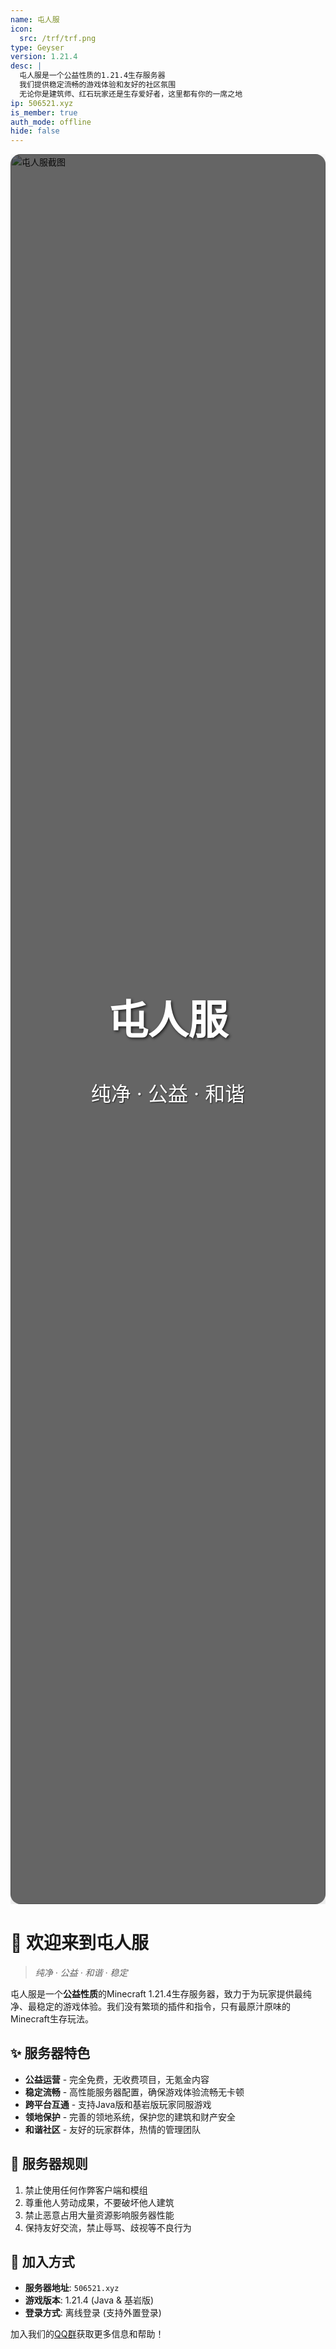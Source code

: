 ```yaml
---
name: 屯人服
icon:
  src: /trf/trf.png
type: Geyser
version: 1.21.4
desc: |
  屯人服是一个公益性质的1.21.4生存服务器
  我们提供稳定流畅的游戏体验和友好的社区氛围
  无论你是建筑师、红石玩家还是生存爱好者，这里都有你的一席之地
ip: 506521.xyz
is_member: true
auth_mode: offline
hide: false
---
```


<script setup>
import { ref } from 'vue';

// 服务器轮播图
const serverImages = [
  'https://img.picui.cn/free/2025/05/03/6815b0ac24689.png',
  'https://img.picui.cn/free/2025/05/03/6815b0abaf153.png',
  'https://img.picui.cn/free/2025/05/03/6815b0ac12da1.png'
];
</script>

<div class="server-page">
  <a-carousel class="server-carousel" animation-name="fade" indicator-type="dot" show-arrow="hover" :auto-play="true" :interval="5000">
    <a-carousel-item v-for="(image, index) in serverImages" :key="index">
      <div class="carousel-item">
        <img :src="image" class="carousel-image" alt="屯人服截图" />
        <div class="carousel-overlay">
          <h1 class="carousel-title">屯人服</h1>
          <p class="carousel-subtitle">纯净 · 公益 · 和谐</p>
        </div>
      </div>
    </a-carousel-item>
  </a-carousel>
</div>

# 🏡 欢迎来到屯人服

> *纯净 · 公益 · 和谐 · 稳定*

屯人服是一个**公益性质**的Minecraft 1.21.4生存服务器，致力于为玩家提供最纯净、最稳定的游戏体验。我们没有繁琐的插件和指令，只有最原汁原味的Minecraft生存玩法。

## ✨ 服务器特色

- **公益运营** - 完全免费，无收费项目，无氪金内容
- **稳定流畅** - 高性能服务器配置，确保游戏体验流畅无卡顿
- **跨平台互通** - 支持Java版和基岩版玩家同服游戏
- **领地保护** - 完善的领地系统，保护您的建筑和财产安全
- **和谐社区** - 友好的玩家群体，热情的管理团队

## 📝 服务器规则

1. 禁止使用任何作弊客户端和模组
2. 尊重他人劳动成果，不要破坏他人建筑
3. 禁止恶意占用大量资源影响服务器性能
4. 保持友好交流，禁止辱骂、歧视等不良行为

## 🔗 加入方式

- **服务器地址**: `506521.xyz`
- **游戏版本**: 1.21.4 (Java & 基岩版)
- **登录方式**: 离线登录 (支持外置登录)

加入我们的[QQ群](https://qm.qq.com/q/zfKV7WwIs8)获取更多信息和帮助！

<style scoped>
/* 覆盖上级页面限制 */
:deep(.VPDoc) {
  max-width: 100% !important;
  width: 100% !important;
  padding: 0 !important;
  margin: 0 !important;
}

:deep(.container) {
  max-width: 100% !important;
  padding: 0 !important;
  margin: 0 !important;
}

:deep(.content) {
  max-width: 100% !important;
  padding: 0 !important;
  margin: 0 !important;
}

:deep(.vp-doc) {
  max-width: 100% !important;
  padding: 0 !important;
  margin: 0 !important;
}

/* 服务器页面样式 */
.server-page {
  max-width: 100% !important;
  width: 100% !important;
  margin: 0 !important;
  padding: 0 !important;
  overflow-x: hidden !important;
  margin-bottom: 40px !important;
  display: block !important;
}

.server-carousel {
  width: 100% !important;
  height: 70vh !important;
  border-radius: 16px !important;
  overflow: hidden !important;
  margin-bottom: 0 !important;
  box-shadow: 0 8px 24px rgba(0, 0, 0, 0.15) !important;
  display: block !important;
}

.carousel-item {
  position: relative !important;
  width: 100% !important;
  height: 100% !important;
  display: block !important;
}

.carousel-image {
  position: absolute !important;
  top: 0 !important;
  left: 0 !important;
  width: 100% !important;
  height: 100% !important;
  object-fit: cover !important;
  display: block !important;
  z-index: 1 !important;
}

.carousel-overlay {
  position: absolute !important;
  top: 0 !important;
  left: 0 !important;
  width: 100% !important;
  height: 100% !important;
  background: rgba(0, 0, 0, 0.6) !important;
  display: flex !important;
  flex-direction: column !important;
  justify-content: center !important;
  align-items: center !important;
  color: white !important;
  z-index: 2 !important;
}

.carousel-title {
  font-size: 4rem !important;
  font-weight: bold !important;
  margin-bottom: 20px !important;
  text-shadow: 2px 2px 4px rgba(0, 0, 0, 0.7) !important;
}

.carousel-subtitle {
  font-size: 2rem !important;
  text-shadow: 1px 1px 2px rgba(0, 0, 0, 0.7) !important;
}

@media (max-width: 768px) {
  .carousel-title {
    font-size: 2.5rem !important;
  }
  
  .carousel-subtitle {
    font-size: 1.2rem !important;
  }
}
</style>